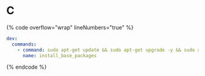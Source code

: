 # C

{% code overflow="wrap" lineNumbers="true" %}
```yaml
dev:
  commands:
    - command: sudo apt-get update && sudo apt-get upgrade -y && sudo apt-get install -y gcc
      name: install_base_packages
```
{% endcode %}